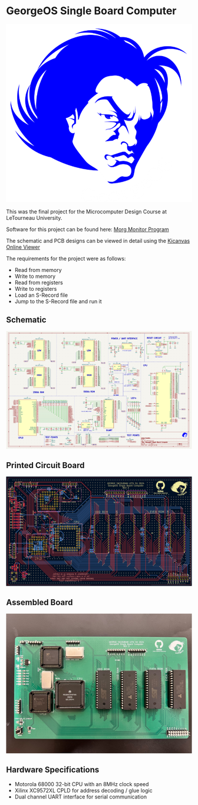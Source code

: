 # GeorgeOS Single Board Computer
![GeorgeOS Logo](./Docs/Pictures/GeorgeOS.png)

This was the final project for the Microcomputer Design Course at LeTourneau University.

Software for this project can be found here: [Morg Monitor Program](https://github.com/prrtzel/Morg-Monitor-Program)

The schematic and PCB designs can be viewed in detail using the 
[Kicanvas Online Viewer](https://kicanvas.org/?github=https%3A%2F%2Fgithub.com%2Fprrtzel%2FGeorgeOS-Single-Board-Computer%2Ftree%2Fmain%2FHardware%2FKiCAD)

The requirements for the project were as follows:

- Read from memory
- Write to memory
- Read from registers
- Write to registers
- Load an S-Record file
- Jump to the S-Record file and run it

## Schematic
![Schematic](./Docs/Pictures/schematic.PNG)
## Printed Circuit Board
![PCB](./Docs/Pictures/PCB.PNG)
## Assembled Board
![Final Product](./Docs/Pictures/MCD-Rev3-Board.jpeg)

## Hardware Specifications
- Motorola 68000 32-bit CPU with an 8MHz clock speed
- Xilinx XC9572XL CPLD for address decoding / glue logic
- Dual channel UART interface for serial communication
